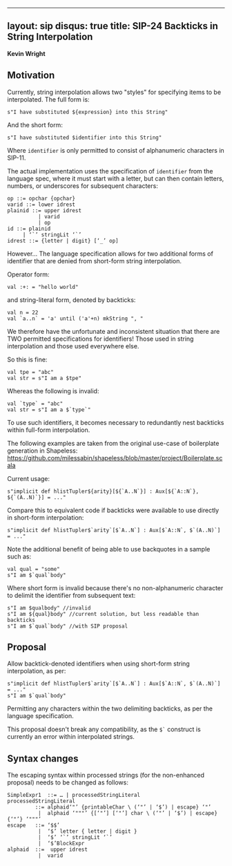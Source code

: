 
---
layout: sip
disqus: true
title: SIP-24 Backticks in String Interpolation
---

**Kevin Wright**

## Motivation ##

Currently, string interpolation allows two "styles" for specifying items to be interpolated.  The full form is:

    s"I have substituted ${expression} into this String"

And the short form:

    s"I have substituted $identifier into this String"

Where `identifier` is only permitted to consist of alphanumeric characters in SIP-11.

The actual implementation uses the specification of `identifier` from the language spec, where it must start with a letter, but can then contain letters, numbers, or underscores for subsequent characters:

    op ::= opchar {opchar}
    varid ::= lower idrest
    plainid ::= upper idrest
              | varid
              | op
    id ::= plainid
         | ‘`’ stringLit ‘`’
    idrest ::= {letter | digit} [‘_’ op]

However... The language specification allows for two additional forms of identifier that are denied from short-form string interpolation.

Operator form:

    val :+: = "hello world"

and string-literal form, denoted by backticks:

    val n = 22
    val `a..n` = 'a' until ('a'+n) mkString ", "

We therefore have the unfortunate and inconsistent situation that there are TWO permitted specifications for identifiers!  Those used in string interpolation and those used everywhere else.

So this is fine:

    val tpe = "abc"
    val str = s"I am a $tpe"

Whereas the following is invalid:

    val `type` = "abc"
    val str = s"I am a $`type`"

To use such identifiers, it becomes necessary to redundantly nest backticks within full-form interpolation.


The following examples are taken from the original use-case of boilerplate generation in Shapeless:
https://github.com/milessabin/shapeless/blob/master/project/Boilerplate.scala


Current usage:

    s"implicit def hlistTupler${arity}[${`A..N`}] : Aux[${`A::N`}, ${`(A..N)`}] = ..."

Compare this to equivalent code if backticks were available to use directly in short-form interpolation:

    s"implicit def hlistTupler$`arity`[$`A..N`] : Aux[$`A::N`, $`(A..N)`] = ..."

Note the additional benefit of being able to use backquotes in a sample such as:

    val qual = "some"
    s"I am $`qual`body"

Where short form is invalid because there's no non-alphanumeric character to delimit the identifier from subsequent text:

    s"I am $qualbody" //invalid
    s"I am ${qual}body" //current solution, but less readable than backticks
    s"I am $`qual`body" //with SIP proposal


## Proposal ##

Allow backtick-denoted identifiers when using short-form string interpolation, as per:

    s"implicit def hlistTupler$`arity`[$`A..N`] : Aux[$`A::N`, $`(A..N)`] = ..."
    s"I am $`qual`body"

Permitting any characters within the two delimiting backticks, as per the language specification.

This proposal doesn't break any compatibility, as the `` $` `` construct is currently an error within interpolated strings.


## Syntax changes ##

The escaping syntax within processed strings (for the non-enhanced proposal) needs to be changed as follows:

    SimpleExpr1  ::= … | processedStringLiteral
    processedStringLiteral
             ::= alphaid‘"’ {printableChar \ (‘"’ | ‘$’) | escape} ‘"’ 
              |  alphaid ‘"""’ {[‘"’] [‘"’] char \ (‘"’ | ‘$’) | escape} {‘"’} ‘"""’
    escape   ::= ‘$$’ 
              |  ‘$’ letter { letter | digit } 
              |  ‘$’ ‘`’ stringLit ‘`’
              |  ‘$’BlockExpr
    alphaid  ::=  upper idrest
              |  varid


